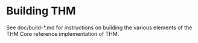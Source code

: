 Building THM
================

See doc/build-*.md for instructions on building the various
elements of the THM Core reference implementation of THM.
